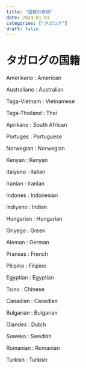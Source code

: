 ```yaml
---
title: "国籍の表現"
date: 2024-01-01
categories: ["タガログ"]
draft: false
---
```


# タガログの国籍

Amerikano : American

Australiano : Australian

Taga-Vietnam : Vietnamese

Taga-Thailand : Thai

Aprikano : South African

Portuges : Portuguese

Norwegian : Norwegian

Kenyan : Kenyan

Italyano : Italian

Iranian : Iranian

Indones : Indonesian

Indiyano : Indian

Hungarian : Hungarian

Griyego : Greek

Aleman : German

Pranses : French

Pilipino : Filipino

Egyptian : Egyptian

Tsino : Chinese

Canadian : Canadian

Bulgarian : Bulgarian

Olandes : Dutch

Suweko : Swedish

Romanian : Romanian

Turkish : Turkish
